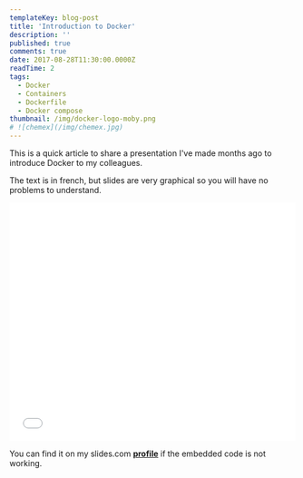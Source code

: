 ```yaml
---
templateKey: blog-post
title: 'Introduction to Docker'
description: ''
published: true
comments: true
date: 2017-08-28T11:30:00.0000Z
readTime: 2
tags:
  - Docker
  - Containers
  - Dockerfile
  - Docker compose
thumbnail: /img/docker-logo-moby.png
# ![chemex](/img/chemex.jpg)
---
```


This is a quick article to share a presentation I've made months ago to introduce Docker to my colleagues.

The text is in french, but slides are very graphical so you will have no problems to understand.

<iframe src="//slides.com/rmkpatchaa/introduction-a-docker/embed" width="100%" height="420" scrolling="no" frameborder="0" webkitallowfullscreen mozallowfullscreen allowfullscreen></iframe>

You can find it on my slides.com [**profile**](http://slides.com/rmkpatchaa/introduction-a-docker#/) if the embedded code is not working.
